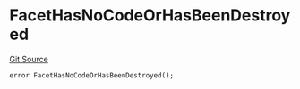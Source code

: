 # FacetHasNoCodeOrHasBeenDestroyed
[Git Source](https://github.com/thrackle-io/forte-rules-engine/blob/6da66dae531fe9b9e3ff74f1c472024c95ff4417/src/client/token/handler/diamond/HandlerDiamond.sol)


```solidity
error FacetHasNoCodeOrHasBeenDestroyed();
```


